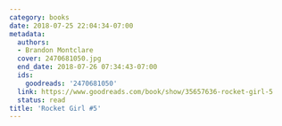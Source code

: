 ```yaml
---
category: books
date: 2018-07-25 22:04:34-07:00
metadata:
  authors:
  - Brandon Montclare
  cover: 2470681050.jpg
  end_date: 2018-07-26 07:34:43-07:00
  ids:
    goodreads: '2470681050'
  link: https://www.goodreads.com/book/show/35657636-rocket-girl-5
  status: read
title: 'Rocket Girl #5'
---
```

